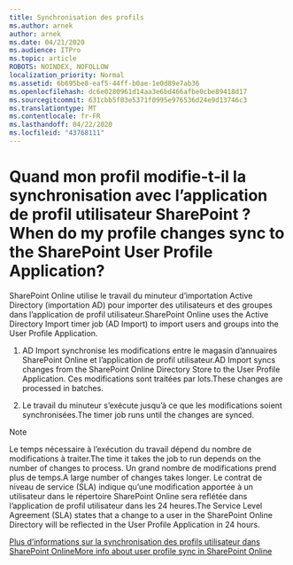 ```yaml
---
title: Synchronisation des profils
ms.author: arnek
author: arnek
ms.date: 04/21/2020
ms.audience: ITPro
ms.topic: article
ROBOTS: NOINDEX, NOFOLLOW
localization_priority: Normal
ms.assetid: 6b695be8-eaf5-44ff-b0ae-1e0d89e7ab36
ms.openlocfilehash: dc6e0280961d14aa3e6bd466afbe0cbe89418d17
ms.sourcegitcommit: 631cbb5f03e5371f0995e976536d24e9d13746c3
ms.translationtype: MT
ms.contentlocale: fr-FR
ms.lasthandoff: 04/22/2020
ms.locfileid: "43768111"
---
```

# <a name="when-do-my-profile-changes-sync-to-the-sharepoint-user-profile-application"></a><span data-ttu-id="4794b-102">Quand mon profil modifie-t-il la synchronisation avec l’application de profil utilisateur SharePoint ?</span><span class="sxs-lookup"><span data-stu-id="4794b-102">When do my profile changes sync to the SharePoint User Profile Application?</span></span>

<span data-ttu-id="4794b-103">SharePoint Online utilise le travail du minuteur d’importation Active Directory (importation AD) pour importer des utilisateurs et des groupes dans l’application de profil utilisateur.</span><span class="sxs-lookup"><span data-stu-id="4794b-103">SharePoint Online uses the Active Directory Import timer job (AD Import) to import users and groups into the User Profile Application.</span></span> 
  
1. <span data-ttu-id="4794b-104">AD Import synchronise les modifications entre le magasin d’annuaires SharePoint Online et l’application de profil utilisateur.</span><span class="sxs-lookup"><span data-stu-id="4794b-104">AD Import syncs changes from the SharePoint Online Directory Store to the User Profile Application.</span></span> <span data-ttu-id="4794b-105">Ces modifications sont traitées par lots.</span><span class="sxs-lookup"><span data-stu-id="4794b-105">These changes are processed in batches.</span></span>
    
2. <span data-ttu-id="4794b-106">Le travail du minuteur s’exécute jusqu’à ce que les modifications soient synchronisées.</span><span class="sxs-lookup"><span data-stu-id="4794b-106">The timer job runs until the changes are synced.</span></span>
    
> [!NOTE]
> <span data-ttu-id="4794b-107">Le temps nécessaire à l’exécution du travail dépend du nombre de modifications à traiter.</span><span class="sxs-lookup"><span data-stu-id="4794b-107">The time it takes the job to run depends on the number of changes to process.</span></span> <span data-ttu-id="4794b-108">Un grand nombre de modifications prend plus de temps.</span><span class="sxs-lookup"><span data-stu-id="4794b-108">A large number of changes takes longer.</span></span> <span data-ttu-id="4794b-109">Le contrat de niveau de service (SLA) indique qu’une modification apportée à un utilisateur dans le répertoire SharePoint Online sera reflétée dans l’application de profil utilisateur dans les 24 heures.</span><span class="sxs-lookup"><span data-stu-id="4794b-109">The Service Level Agreement (SLA) states that a change to a user in the SharePoint Online Directory will be reflected in the User Profile Application in 24 hours.</span></span> 
  
[<span data-ttu-id="4794b-110">Plus d’informations sur la synchronisation des profils utilisateur dans SharePoint Online</span><span class="sxs-lookup"><span data-stu-id="4794b-110">More info about user profile sync in SharePoint Online</span></span>](https://go.microsoft.com/fwlink/?linkid=875671)
  

